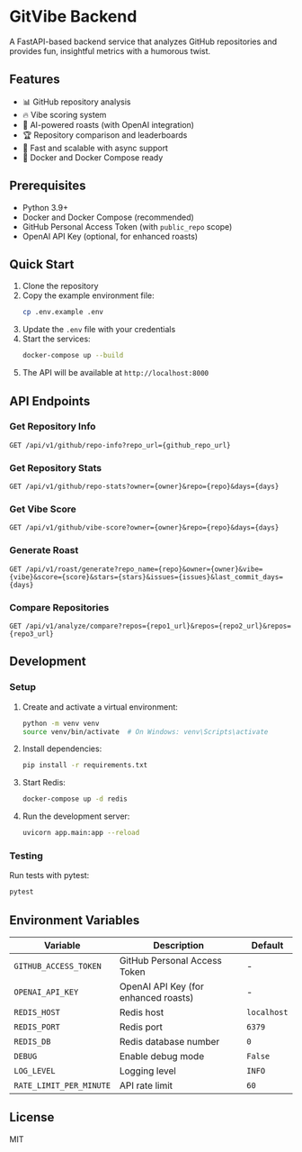 # GitVibe Backend

A FastAPI-based backend service that analyzes GitHub repositories and provides fun, insightful metrics with a humorous twist.

## Features

- 📊 GitHub repository analysis
- 🔥 Vibe scoring system
- 🤖 AI-powered roasts (with OpenAI integration)
- 🏆 Repository comparison and leaderboards
- 🚀 Fast and scalable with async support
- 🐳 Docker and Docker Compose ready

## Prerequisites

- Python 3.9+
- Docker and Docker Compose (recommended)
- GitHub Personal Access Token (with `public_repo` scope)
- OpenAI API Key (optional, for enhanced roasts)

## Quick Start

1. Clone the repository
2. Copy the example environment file:
   ```bash
   cp .env.example .env
   ```
3. Update the `.env` file with your credentials
4. Start the services:
   ```bash
   docker-compose up --build
   ```
5. The API will be available at `http://localhost:8000`

## API Endpoints

### Get Repository Info
```
GET /api/v1/github/repo-info?repo_url={github_repo_url}
```

### Get Repository Stats
```
GET /api/v1/github/repo-stats?owner={owner}&repo={repo}&days={days}
```

### Get Vibe Score
```
GET /api/v1/github/vibe-score?owner={owner}&repo={repo}&days={days}
```

### Generate Roast
```
GET /api/v1/roast/generate?repo_name={repo}&owner={owner}&vibe={vibe}&score={score}&stars={stars}&issues={issues}&last_commit_days={days}
```

### Compare Repositories
```
GET /api/v1/analyze/compare?repos={repo1_url}&repos={repo2_url}&repos={repo3_url}
```

## Development

### Setup

1. Create and activate a virtual environment:
   ```bash
   python -m venv venv
   source venv/bin/activate  # On Windows: venv\Scripts\activate
   ```

2. Install dependencies:
   ```bash
   pip install -r requirements.txt
   ```

3. Start Redis:
   ```bash
   docker-compose up -d redis
   ```

4. Run the development server:
   ```bash
   uvicorn app.main:app --reload
   ```

### Testing

Run tests with pytest:
```bash
pytest
```

## Environment Variables

| Variable | Description | Default |
|----------|-------------|---------|
| `GITHUB_ACCESS_TOKEN` | GitHub Personal Access Token | - |
| `OPENAI_API_KEY` | OpenAI API Key (for enhanced roasts) | - |
| `REDIS_HOST` | Redis host | `localhost` |
| `REDIS_PORT` | Redis port | `6379` |
| `REDIS_DB` | Redis database number | `0` |
| `DEBUG` | Enable debug mode | `False` |
| `LOG_LEVEL` | Logging level | `INFO` |
| `RATE_LIMIT_PER_MINUTE` | API rate limit | `60` |

## License

MIT
